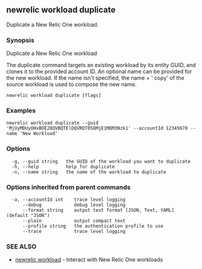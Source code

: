 ## newrelic workload duplicate

Duplicate a New Relic One workload.

### Synopsis

Duplicate a New Relic One workload

The duplicate command targets an existing workload by its entity GUID, and clones
it to the provided account ID. An optional name can be provided for the new workload.
If the name isn't specified, the name + ' copy' of the source workload is used to
compose the new name.


```
newrelic workload duplicate [flags]
```

### Examples

```
newrelic workload duplicate --guid 'MjUyMDUyOHxBOE28QVBQTElDQVRDT058MjE1MDM3Nzk1' --accountId 12345678 --name 'New Workload'
```

### Options

```
  -g, --guid string   the GUID of the workload you want to duplicate
  -h, --help          help for duplicate
  -n, --name string   the name of the workload to duplicate
```

### Options inherited from parent commands

```
  -a, --accountId int    trace level logging
      --debug            debug level logging
      --format string    output text format [JSON, Text, YAML] (default "JSON")
      --plain            output compact text
      --profile string   the authentication profile to use
      --trace            trace level logging
```

### SEE ALSO

* [newrelic workload](newrelic_workload.md)	 - Interact with New Relic One workloads

